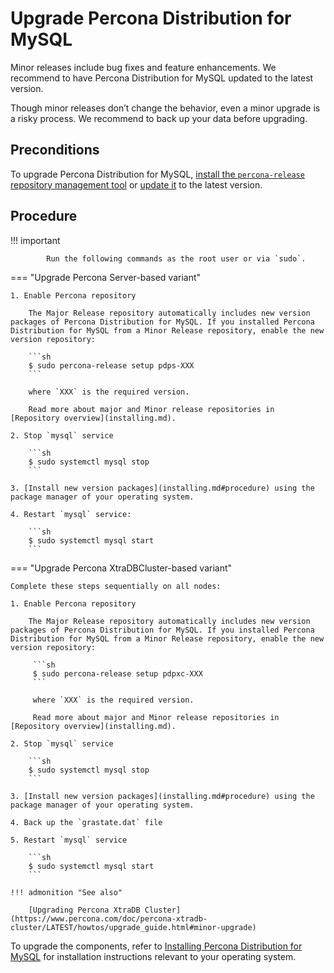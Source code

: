 # Upgrade Percona Distribution for MySQL

Minor releases include bug fixes and feature enhancements. We recommend to have Percona Distribution for MySQL updated to the latest version.

Though minor releases don’t change the behavior, even a minor upgrade is a risky process. We recommend to back up your data before upgrading.

## Preconditions

To upgrade Percona Distribution for MySQL, [install the `percona-release` repository management tool](https://www.percona.com/doc/percona-repo-config/installing.html) or [update it](https://www.percona.com/doc/percona-repo-config/updating.html) to the latest version.

## Procedure

!!! important

            Run the following commands as the root user or via `sudo`.

=== "Upgrade Percona Server-based variant" 

    1. Enable Percona repository

        The Major Release repository automatically includes new version packages of Percona Distribution for MySQL. If you installed Percona Distribution for MySQL from a Minor Release repository, enable the new version repository:

        ```sh
        $ sudo percona-release setup pdps-XXX 
        ```

        where `XXX` is the required version.

        Read more about major and Minor release repositories in [Repository overview](installing.md).

    2. Stop `mysql` service 

        ```sh
        $ sudo systemctl mysql stop
        ```

    3. [Install new version packages](installing.md#procedure) using the package manager of your operating system.

    4. Restart `mysql` service: 

        ```sh
        $ sudo systemctl mysql start
        ```

=== "Upgrade Percona XtraDBCluster-based variant" 
    
    Complete these steps sequentially on all nodes:

    1. Enable Percona repository

        The Major Release repository automatically includes new version packages of Percona Distribution for MySQL. If you installed Percona Distribution for MySQL from a Minor Release repository, enable the new version repository:

         ```sh
         $ sudo percona-release setup pdpxc-XXX 
         ```

         where `XXX` is the required version.

         Read more about major and Minor release repositories in [Repository overview](installing.md).

    2. Stop `mysql` service

        ```sh
        $ sudo systemctl mysql stop
        ```

    3. [Install new version packages](installing.md#procedure) using the package manager of your operating system.

    4. Back up the `grastate.dat` file

    5. Restart `mysql` service 

        ```sh
        $ sudo systemctl mysql start
        ```
    
    !!! admonition "See also"

        [Upgrading Percona XtraDB Cluster](https://www.percona.com/doc/percona-xtradb-cluster/LATEST/howtos/upgrade_guide.html#minor-upgrade)

To upgrade the components, refer to [Installing Percona Distribution for MySQL](installing.md) for installation instructions relevant to your operating system.
